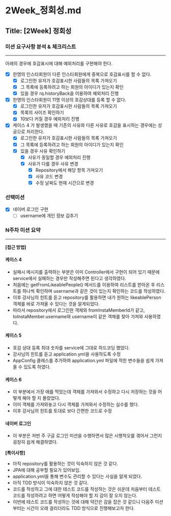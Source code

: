 # 2Week_정회성.md

## Title: [2Week] 정회성

### 미션 요구사항 분석 & 체크리스트

---

아래의 경우에 호감표시에 대해 예외처리를 구현해야 한다.
- [x] 한명의 인스타회원이 다른 인스타회원에게 중복으로 호감표시를 할 수 없다.
  - [x] 로그인한 유저가 호감표시한 사람들의 목록 가져오기
  - [x] 그 목록에 등록하려고 하는 회원의 아이디가 있는지 확인
  - [x] 있을 경우 rq.historyBack을 이용하여 예외처리 진행
- [x] 한명의 인스타회원이 11명 이상의 호감상대를 등록 할 수 없다.
  - [x] 로그인한 유저가 호감표시한 사람들의 목록 가져오기
  - [x] 목록의 사이즈 확인하기
  - [x] 10보다 커질 경우 예외처리 진행
- [x] 케이스 4 가 발생했을 때 기존의 사유와 다른 사유로 호감을 표시하는 경우에는 성공으로 처리한다.
  - [x] 로그인한 유저가 호감표시한 사람들의 목록 가져오기
  - [x] 그 목록에 등록하려고 하는 회원의 아이디가 있는지 확인
  - [x] 있을 경우 사유 확인하기
    - [x] 사유가 동일할 경우 예외처리 진행
    - [x] 사유가 다를 경우 사유 변경
      - [x] Repository에서 해당 항목 가져오기
      - [x] 사유 코드 변경
      - [x] 수정 날짜도 현재 시간으로 변경

### 선택미션
- [x] 네이버 로그인 구현
  - [ ] username에 개인 정보 감추기

### N주차 미션 요약

---

**[접근 방법]**
#### 케이스 4
- 실패시 메시지를 출력하는 부분은 이미 Controller에서 구현이 되어 있기 때문에 service에서 실패하는 경우만 작성해주면 된다고 생각하였다.
- 처음에는 getFromLikeablePeople() 메서드를 이용하여 리스트를 받아온 후 리스트를 하나씩 확인하며 username과 같은 것이 있는지 확인하는 코드를 작성하였다.
- 이후 강사님의 힌트를 듣고 repository를 활용하면 내가 원하는 likeablePerson 객체를 바로 가져올 수 있다는 것을 알게되었다.
- 따라서 repository에서 로그인한 객체와 fromInstaMemberId가 같고, toInstaMember.username와 username이 같은 객체를 찾아 가져와 사용하였다.

#### 케이스 5
- 호감 상대 등록 최대 숫자를 service에 그대로 하드코딩 했었다.
- 강사님의 힌트를 듣고 application.yml을 사용하도록 수정
- AppConfig 클래스를 추가하여 application.yml 파일에 적힌 변수들을 쉽게 가져올 수 있도록 하였다.

#### 케이스 6
- 이 부분에서 가장 애를 먹었는데 객체를 가져와서 수정하고 다시 저장하는 것을 어떻게 해야 할 지 몰랐었다.
- 이미 객체를 가져와놓고 다시 객체를 가져와서 수정하는 실수를 했다.
- 이후 강사님의 힌트를 토대로 보다 간편한 코드로 수정

#### 네이버 로그인
- 이 부분은 저번 주 구글 로그인 미션을 수행하면서 많은 시행착오를 겪어서 그런지 굉장히 쉽게 해결하였다.

**[특이사항]**
- 아직 repository를 활용하는 것이 익숙하지 않은 것 같다.
- JPA에 대해 공부할 필요가 있어보임.
- application.yml을 통해 변수도 관리할 수 있다는 사실을 알게 되었다.
- 아직 TDD 방식이 익숙하지 않은 것 같다.
- 코드를 작성하고 그에 대한 테스트 코드를 작성하는 것은 쉬운데 처음부터 테스트 코드를 작성하려고 하면 어떻게 작성해야 할 지 감이 잘 오지 않는다.
- 이번에 테스트 코드를 작성하는 것에 대해 약간은 감을 잡은 것 같으니 다음주 미션부터는 시간이 오래 걸리더라도 TDD 방식으로 진행해보고자 한다.
